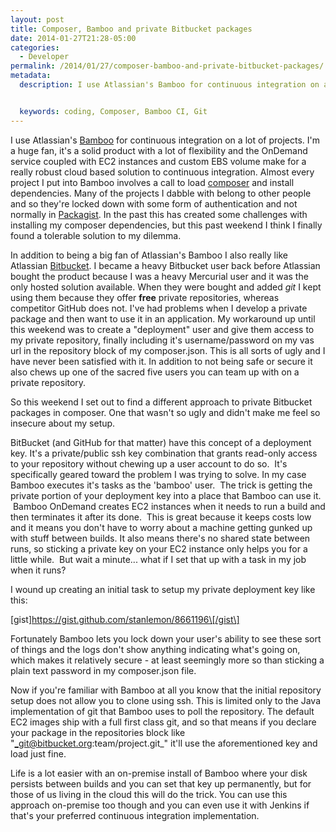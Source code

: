 ```yaml
---
layout: post
title: Composer, Bamboo and private Bitbucket packages
date: 2014-01-27T21:28-05:00
categories:
  - Developer
permalink: /2014/01/27/composer-bamboo-and-private-bitbucket-packages/
metadata:
  description: I use Atlassian's Bamboo for continuous integration on a lot of projects.


  keywords: coding, Composer, Bamboo CI, Git
---
```

I use Atlassian's [Bamboo](http://www.atlassian.com/software/bamboo) for continuous integration on a lot of projects. I'm a huge fan, it's a solid product with a lot of flexibility and the OnDemand service coupled with EC2 instances and custom EBS volume make for a really robust cloud based solution to continuous integration. Almost every project I put into Bamboo involves a call to load [composer](https://getcomposer.org) and install dependencies. Many of the projects I dabble with belong to other people and so they're locked down with some form of authentication and not normally in [Packagist](http://packagist.org). In the past this has created some challenges with installing my composer dependencies, but this past weekend I think I finally found a tolerable solution to my dilemma.

In addition to being a big fan of Atlassian's Bamboo I also really like Atlassian [Bitbucket](http://bitbucket.org). I became a heavy Bitbucket user back before Atlassian bought the product because I was a heavy Mercurial user and it was the only hosted solution available. When they were bought and added _git_ I kept using them because they offer **free** private repositories, whereas competitor GitHub does not. I've had problems when I develop a private package and then want to use it in an application. My workaround up until this weekend was to create a "deployment" user and give them access to my private repository, finally including it's username/password on my vas url in the repository block of my composer.json. This is all sorts of ugly and I have never been satisfied with it. In addition to not being safe or secure it also chews up one of the sacred five users you can team up with on a private repository.

So this weekend I set out to find a different approach to private Bitbucket packages in composer. One that wasn't so ugly and didn't make me feel so insecure about my setup.

BitBucket (and GitHub for that matter) have this concept of a deployment key. It's a private/public ssh key combination that grants read-only access to your repository without chewing up a user account to do so.  It's specifically geared toward the problem I was trying to solve. In my case Bamboo executes it's tasks as the 'bamboo' user.  The trick is getting the private portion of your deployment key into a place that Bamboo can use it.  Bamboo OnDemand creates EC2 instances when it needs to run a build and then terminates it after its done.  This is great because it keeps costs low and it means you don't have to worry about a machine getting gunked up with stuff between builds. It also means there's no shared state between runs, so sticking a private key on your EC2 instance only helps you for a little while.  But wait a minute... what if I set that up with a task in my job when it runs?

I wound up creating an initial task to setup my private deployment key like this:

\[gist\]https://gist.github.com/stanlemon/8661196\[/gist\]

Fortunately Bamboo lets you lock down your user's ability to see these sort of things and the logs don't show anything indicating what's going on, which makes it relatively secure - at least seemingly more so than sticking a plain text password in my composer.json file.

Now if you're familiar with Bamboo at all you know that the initial repository setup does not allow you to clone using ssh. This is limited only to the Java implementation of git that Bamboo uses to poll the repository. The default EC2 images ship with a full first class git, and so that means if you declare your package in the repositories block like "_git@bitbucket.org:team/project.git_" it'll use the aforementioned key and load just fine.

Life is a lot easier with an on-premise install of Bamboo where your disk persists between builds and you can set that key up permanently, but for those of us living in the cloud this will do the trick. You can use this approach on-premise too though and you can even use it with Jenkins if that's your preferred continuous integration implementation.
